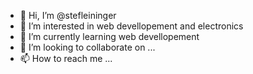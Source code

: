 - 👋 Hi, I’m @stefleininger
- 👀 I’m interested in web devellopement and electronics
- 🌱 I’m currently learning web devellopement
- 💞️ I’m looking to collaborate on ...
- 📫 How to reach me ...

<!---
stefleininger/stefleininger is a ✨ special ✨ repository because its `README.md` (this file) appears on your GitHub profile.
You can click the Preview link to take a look at your changes.
--->
